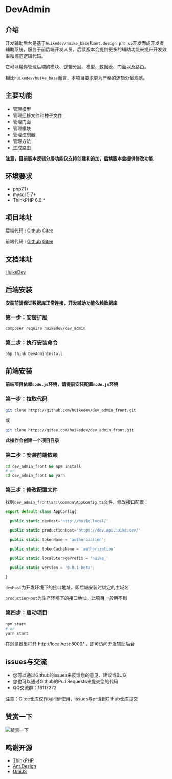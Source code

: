 DevAdmin
===============
## 介绍
开发辅助后台是基于`huikedev/huike_base`和`ant.design pro v5`开发而成开发者辅助系统，服务于前后端开发人员，后续版本会提供更多的辅助功能来提升开发效率和规范逻辑代码。

它可以帮你管理后端的模块、逻辑分层、模型、数据表、门面以及路由。

相比`huikedev/huike_base`而言，本项目要求更为严格的逻辑分层规范。

## 主要功能

+ 管理模型
+ 管理迁移文件和种子文件
+ 管理门面
+ 管理模块
+ 管理控制器
+ 管理方法
+ 生成路由

**注意，目前版本逻辑分层功能仅支持创建和追加，后续版本会提供修改功能**


## 环境要求

+ php7.1+
+ mysql 5.7+
+ ThinkPHP 6.0.*

## 项目地址

后端代码 : [Github](https://github.com/huikedev/dev_admin) [Gitee](https://gitee.com/huikedev/dev_admin)

前端代码 : [Github](https://github.com/huikedev/dev_admin_front) [Gitee](https://gitee.com/huikedev/dev_admin_front)


## 文档地址

[HuikeDev](https://huike.dev)

## 后端安装

**安装前请保证数据库正常连接，开发辅助功能依赖数据库**

### 第一步：安装扩展

```bash
composer require huikedev/dev_admin
```

### 第二步：执行安装命令

```bash
php think DevAdminInstall
```


## 前端安装
**前端项目依赖`node.js`环境，请提前安装配置`node.js`环境**
### 第一步：拉取代码

```bash
git clone https://github.com/huikedev/dev_admin_front.git
```

或

```bash
git clone https://gitee.com/huikedev/dev_admin_front.git
```

**此操作会创建一个项目目录**

### 第二步：安装前端依赖

```bash
cd dev_admin_front && npm install
# or
cd dev_admin_front && yarn
```

### 第三步：修改配置文件

找到`dev_admin_front\src\common\AppConfig.ts`文件，修改接口配置：

```typescript
export default class AppConfig{

  public static devHost='http://huike.local/'

  public static productionHost='https://dev.api.huike.dev/'

  public static tokenName = 'authorization';

  public static tokenCacheName = 'authorization'

  public static localStoragePrefix = 'huike_'

  public static version = '0.0.1-beta';

}
```

`devHost`为开发环境下的接口地址，即后端安装时绑定的主域名

`productionHost`为生产环境下的接口地址，此项目一般用不到

### 第四步：启动项目

```bash
npm start
# or
yarn start
```

在浏览器里打开 http://localhost:8000/ ，即可访问开发辅助后台

## issues与交流

+ 您可以通过Github的issues来反馈您的意见、建议或BUG
+ 您也可以通过Github的Pull Requests来提交您的代码
+ QQ交流群：16117272

<Alert type="error">
注意：Gitee仓库仅作为同步使用，issues与pr请到Github仓库提交
</Alert>


## 赞赏一下
<img alt="赞赏一下" src="https://huikedev-1255741738.cos.ap-shanghai.myqcloud.com/donate/donate.jpg" style="text-align: center;max-width: 750px;" />

## 鸣谢开源

+ [ThinkPHP](https://github.com/top-think/framework)
+ [Ant.Design](https://ant.design/)
+ [UmiJS](https://umijs.org/)
